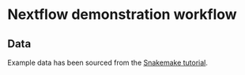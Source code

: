 

# Nextflow demonstration workflow


## Data

Example data has been sourced from the [Snakemake tutorial](https://github.com/snakemake/snakemake-tutorial-data.git).
